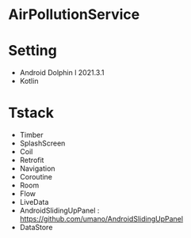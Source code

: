 # AirPollutionService

# Setting
- Android Dolphin l 2021.3.1
- Kotlin

# Tstack
- Timber
- SplashScreen
- Coil
- Retrofit
- Navigation
- Coroutine
- Room
- Flow
- LiveData
- AndroidSlidingUpPanel : https://github.com/umano/AndroidSlidingUpPanel
- DataStore